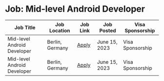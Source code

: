 # Job: Mid-level Android Developer

| Job Title | Job Location | Job Link | Job Posted | Visa Sponsorship |
| --- | --- | --- | --- | --- |
| Mid-level Android Developer | Berlin, Germany | [Apply](https://boards.eu.greenhouse.io/blinkist/jobs/4155354101) | June 15, 2023 | Visa Sponsorship |
| Mid-level Android Developer | Berlin, Germany | [Apply](https://boards.eu.greenhouse.io/blinkist/jobs/4155354101) | June 15, 2023 | Visa Sponsorship |
